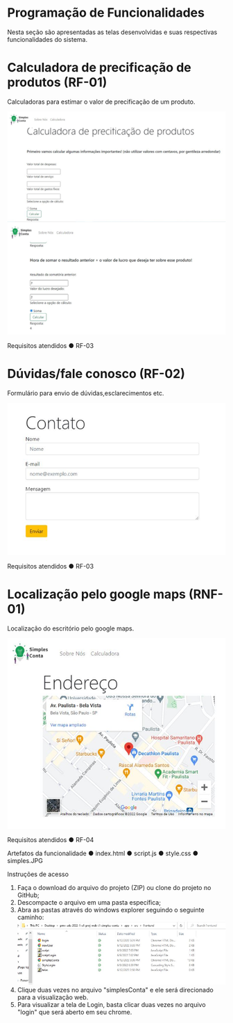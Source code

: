 # Programação de Funcionalidades

Nesta seção são apresentadas as telas desenvolvidas e suas respectivas funcionalidades 
do sistema.

# Calculadora de precificação de produtos (RF-01)

Calculadoras para estimar o valor de precificação de um produto.

![Calculadora](https://github.com/ICEI-PUC-Minas-PMV-ADS/pmv-ads-2022-1-e1-proj-web-t1-simples-conta/blob/main/docs/img/calculadora.JPG)
![Calculadora](https://github.com/ICEI-PUC-Minas-PMV-ADS/pmv-ads-2022-1-e1-proj-web-t1-simples-conta/blob/main/docs/img/calculadora2.JPG)

Requisitos atendidos
● RF-03

 # Dúvidas/fale conosco (RF-02)

Formulário para envio de dúvidas,esclarecimentos etc.

![Login](https://github.com/ICEI-PUC-Minas-PMV-ADS/pmv-ads-2022-1-e1-proj-web-t1-simples-conta/blob/main/docs/img/duvidas.JPG)

Requisitos atendidos
● RF-03

# Localização pelo google maps (RNF-01)

Localização do escritório pelo google maps.

![Login](https://github.com/ICEI-PUC-Minas-PMV-ADS/pmv-ads-2022-1-e1-proj-web-t1-simples-conta/blob/main/docs/img/localiza%C3%A7%C3%A3o.JPG)

Requisitos atendidos
● RF-04

Artefatos da funcionalidade
● index.html
● script.js
● style.css
● simples.JPG

Instruções de acesso

1. Faça o download do arquivo do projeto (ZIP) ou clone do projeto no GitHub;
2. Descompacte o arquivo em uma pasta específica;
3. Abra as pastas através do windows explorer seguindo o seguinte caminho:
![CaminhoPastas](https://github.com/ICEI-PUC-Minas-PMV-ADS/pmv-ads-2022-1-e1-proj-web-t1-simples-conta/blob/main/docs/img/caminhoPath.JPG)
4. Clique duas vezes no arquivo "simplesConta" e ele será direcionado para a visualização web.
5. Para visualizar a tela de Login, basta clicar duas vezes no arquivo "login" que será aberto em seu chrome.








